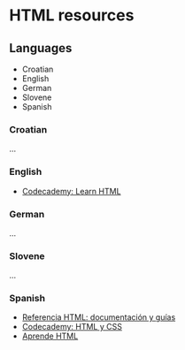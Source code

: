 # HTML resources

## Languages

- Croatian
- English
- German
- Slovene
- Spanish

### Croatian
...

### English
- [Codecademy: Learn HTML](https://www.codecademy.com/learn/learn-html)

### German
...

### Slovene
...

### Spanish
- [Referencia HTML: documentación y guías](https://developer.mozilla.org/es/docs/Web/HTML)
- [Codecademy: HTML y CSS](https://www.codecademy.com/es/tracks/html-css-traduccion-al-espanol-america-latina-clone)
- [Aprende HTML](http://es.html.net/tutorials/html/)
